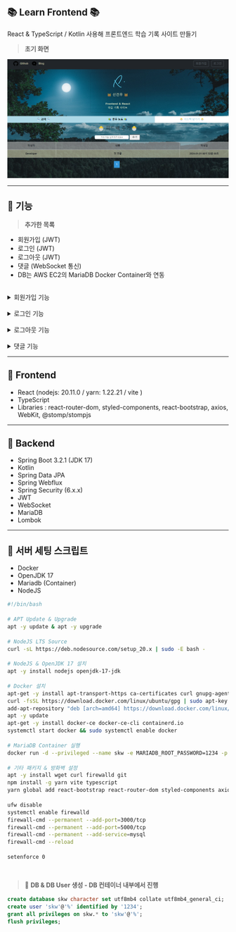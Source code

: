 ## 📚 Learn Frontend 📚

React & TypeScript / Kotlin 사용해 프론트엔드 학습 기록 사이트 만들기

> **초기 화면**

![img](./Description/img/main.png)

---

## 📘 기능

> **추가한 목록**

- 회원가입 (JWT)
- 로그인 (JWT)
- 로그아웃 (JWT)
- 댓글 (WebSocket 통신)
- DB는 AWS EC2의 MariaDB Docker Container와 연동 

<br>

<details>
<summary>회원가입 기능</summary>

- 회원가입 후 비밀번호는 백엔드에서 Bcrypt로 암호화해서 저장
- JWT Authentication Filter의 검증 예외 URL

<br>

![img](./Description/img/signup-1.png)

<br>

![img](./Description/img/signup-2.png)

</details>

<br>

<details>
<summary>로그인 기능</summary>

- 유저가 로그인 시 백엔드에서 받은 JWT Token을 프론트엔드 단에서 LocalStorage에 들고 있음
- JWT Authentication Filter의 검증 예외 URL

<br>

![img](./Description/img/login-1.png)

<br>

![img](./Description/img/logn-2.png)

</details>

<br>

<details>
<summary>로그아웃 기능</summary>

- 유저가 로그아웃 시 LocalStorage의 JWT Token 제거

![img](./Description/img/logout-1.png)

<br>

![img](./Description/img/logout-2.png)

</details>

<br>

<details>
<summary>댓글 기능</summary>

- Frontend <-> Backend WebSocket 통신
- WebSocket Endpoint URL : ws
- WebSocket Channel Name : '/api/comment/list'
- 로그인을 안하면 댓글 남기기 불가능
- 댓글 달린걸 그냥 보는건 모든 유저(anonymous 포함) 허용
- 페이지네이션 추가

![img](./Description/img/403.png)

<br>

![img](./Description/img/comment-1.png)

<br>

![img](./Description/img/comment-2.png)

<br>

![img](./Description/img/comment-3.png)

</details>

---

## 📘 Frontend

- React (nodejs: 20.11.0 / yarn: 1.22.21 / vite )
- TypeScript
- Libraries : react-router-dom, styled-components, react-bootstrap, axios, WebKit, @stomp/stompjs

---

## 📘 Backend

- Spring Boot 3.2.1 (JDK 17)
- Kotlin
- Spring Data JPA
- Spring Webflux
- Spring Security (6.x.x)
- JWT
- WebSocket
- MariaDB
- Lombok

---

## 📘 서버 세팅 스크립트

- Docker
- OpenJDK 17
- Mariadb (Container)
- NodeJS

```bash
#!/bin/bash

# APT Update & Upgrade
apt -y update & apt -y upgrade

# NodeJS LTS Source
curl -sL https://deb.nodesource.com/setup_20.x | sudo -E bash -

# NodeJS & OpenJDK 17 설치
apt -y install nodejs openjdk-17-jdk

# Docker 설치
apt-get -y install apt-transport-https ca-certificates curl gnupg-agent software-properties-common
curl -fsSL https://download.docker.com/linux/ubuntu/gpg | sudo apt-key add -
add-apt-repository "deb [arch=amd64] https://download.docker.com/linux/ubuntu $(lsb_release -cs) stable"
apt -y update
apt-get -y install docker-ce docker-ce-cli containerd.io
systemctl start docker && sudo systemctl enable docker

# MariaDB Container 실행
docker run -d --privileged --name skw -e MARIADB_ROOT_PASSWORD=1234 -p 5000:3306 mariadb

# 기타 패키지 & 방화벽 설정
apt -y install wget curl firewalld git
npm install -g yarn vite typescript
yarn global add react-bootstrap react-router-dom styled-components axios @types/react-bootstrap @types/react-router-dom

ufw disable
systemctl enable firewalld
firewall-cmd --permanent --add-port=3000/tcp
firewall-cmd --permanent --add-port=5000/tcp
firewall-cmd --permanent --add-service=mysql
firewall-cmd --reload

setenforce 0
```

<br>

> 🚩 **DB & DB User 생성 - DB 컨테이너 내부에서 진행**

```sql
create database skw character set utf8mb4 collate utf8mb4_general_ci;
create user 'skw'@'%' identified by '1234';
grant all privileges on skw.* to 'skw'@'%';
flush privileges;
```